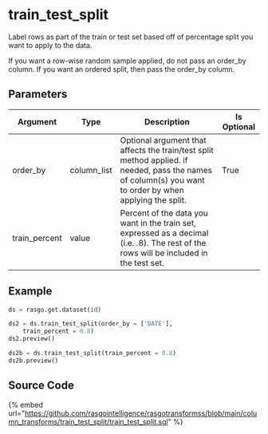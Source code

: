 

# train_test_split

Label rows as part of the train or test set based off of percentage split you want to apply to the data.

If you want a row-wise random sample applied, do not pass an order_by column. If you want an ordered split, then pass the order_by column.


## Parameters

|   Argument    |    Type     |                                                                       Description                                                                        | Is Optional |
| ------------- | ----------- | -------------------------------------------------------------------------------------------------------------------------------------------------------- | ----------- |
| order_by      | column_list | Optional argument that affects the train/test split method applied. if needed, pass the names of column(s) you want to order by when applying the split. | True        |
| train_percent | value       | Percent of the data you want in the train set, expressed as a decimal (i.e. .8). The rest of the rows will be included in the test set.                  |             |


## Example

```python
ds = rasgo.get.dataset(id)

ds2 = ds.train_test_split(order_by = ['DATE'],
    train_percent = 0.8)
ds2.preview()

ds2b = ds.train_test_split(train_percent = 0.8)
ds2b.preview()
```

## Source Code

{% embed url="https://github.com/rasgointelligence/rasgotransformss/blob/main/column_transforms/train_test_split/train_test_split.sql" %}

